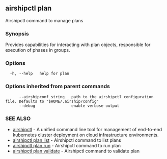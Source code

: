 ## airshipctl plan

Airshipctl command to manage plans

### Synopsis

Provides capabilities for interacting with plan objects, responsible for execution of phases in groups.


### Options

```
  -h, --help   help for plan
```

### Options inherited from parent commands

```
      --airshipconf string   path to the airshipctl configuration file. Defaults to "$HOME/.airship/config"
      --debug                enable verbose output
```

### SEE ALSO

* [airshipctl](airshipctl.md)	 - A unified command line tool for management of end-to-end kubernetes cluster deployment on cloud infrastructure environments.
* [airshipctl plan list](airshipctl_plan_list.md)	 - Airshipctl command to list plans
* [airshipctl plan run](airshipctl_plan_run.md)	 - Airshipctl command to run plan
* [airshipctl plan validate](airshipctl_plan_validate.md)	 - Airshipctl command to validate plan

